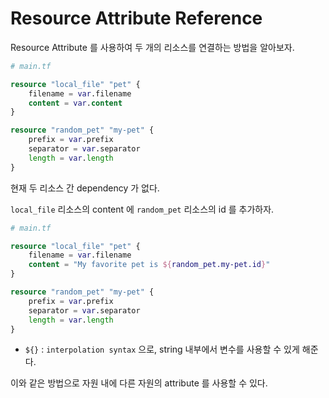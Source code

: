 # Resource Attribute Reference

Resource Attribute 를 사용하여 두 개의 리소스를 연결하는 방법을 알아보자.

``` terraform
# main.tf

resource "local_file" "pet" {
    filename = var.filename
    content = var.content
}

resource "random_pet" "my-pet" {
    prefix = var.prefix
    separator = var.separator
    length = var.length
}
```

현재 두 리소스 간 dependency 가 없다.

`local_file` 리소스의 content 에 `random_pet` 리소스의 id 를 추가하자.

``` terraform
# main.tf

resource "local_file" "pet" {
    filename = var.filename
    content = "My favorite pet is ${random_pet.my-pet.id}"
}

resource "random_pet" "my-pet" {
    prefix = var.prefix
    separator = var.separator
    length = var.length
}
```

- `${}` : `interpolation syntax` 으로, string 내부에서 변수를 사용할 수 있게 해준다.

이와 같은 방법으로 자원 내에 다른 자원의 attribute 를 사용할 수 있다.